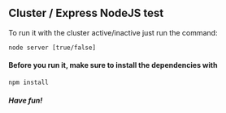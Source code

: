 ## Cluster / Express NodeJS test

To run it with the cluster active/inactive just run the command:

`node server [true/false]`

#### Before you run it, make sure to install the dependencies with

`npm install`

##### Have fun!
